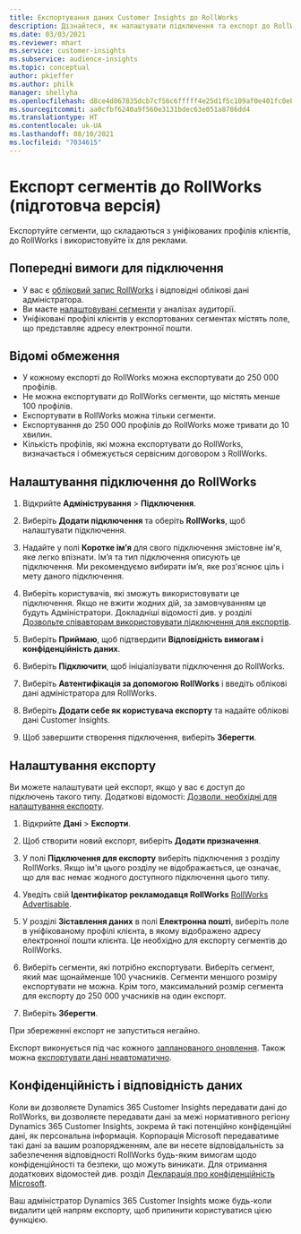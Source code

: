 ```yaml
---
title: Експортування даних Customer Insights до RollWorks
description: Дізнайтеся, як налаштувати підключення та експорт до RollWorks.
ms.date: 03/03/2021
ms.reviewer: mhart
ms.service: customer-insights
ms.subservice: audience-insights
ms.topic: conceptual
author: pkieffer
ms.author: philk
manager: shellyha
ms.openlocfilehash: d8ce4d867835dcb7cf56c6fffff4e25d1f5c109af0e401fc0eb8b3a7427c1de4
ms.sourcegitcommit: aa0cfbf6240a9f560e3131bdec63e051a8786dd4
ms.translationtype: HT
ms.contentlocale: uk-UA
ms.lasthandoff: 08/10/2021
ms.locfileid: "7034615"
---
```

# <a name="export-segments-to-rollworks-preview"></a>Експорт сегментів до RollWorks (підготовча версія)

Експортуйте сегменти, що складаються з уніфікованих профілів клієнтів, до RollWorks і використовуйте їх для реклами. 

## <a name="prerequisites-for-a-connection"></a>Попередні вимоги для підключення

-   У вас є [обліковий запис RollWorks](https://www.rollworks.com/) і відповідні облікові дані адміністратора.
-   Ви маєте [налаштовувані сегменти](segments.md) у аналізах аудиторії.
-   Уніфіковані профілі клієнтів у експортованих сегментах містять поле, що представляє адресу електронної пошти.

## <a name="known-limitations"></a>Відомі обмеження

- У кожному експорті до RollWorks можна експортувати до 250 000 профілів.
- Не можна експортувати до RollWorks сегменти, що містять менше 100 профілів. 
- Експортувати в RollWorks можна тільки сегменти.
- Експортування до 250 000 профілів до RollWorks може тривати до 10 хвилин. 
- Кількість профілів, які можна експортувати до RollWorks, визначається і обмежується сервісним договором з RollWorks.

## <a name="set-up-connection-to-rollworks"></a>Налаштування підключення до RollWorks

1. Відкрийте **Адміністрування** > **Підключення**.

1. Виберіть **Додати підключення** та оберіть **RollWorks**, щоб налаштувати підключення.

1. Надайте у полі **Коротке ім’я** для свого підключення змістовне ім'я, яке легко впізнати. Ім’я та тип підключення описують це підключення. Ми рекомендуємо вибирати ім’я, яке роз'яснює ціль і мету даного підключення.

1. Виберіть користувачів, які зможуть використовувати це підключення. Якщо не вжити жодних дій, за замовчуванням це будуть Адміністратори. Докладніші відомості див. у розділі [Дозвольте співавторам використовувати підключення для експортів](connections.md#allow-contributors-to-use-a-connection-for-exports).

1. Виберіть **Приймаю**, щоб підтвердити **Відповідність вимогам і конфіденційність даних**.

1. Виберіть **Підключити**, щоб ініціалізувати підключення до RollWorks.

1. Виберіть **Автентифікація за допомогою RollWorks** і введіть облікові дані адміністратора для RollWorks.

1. Виберіть **Додати себе як користувача експорту** та надайте облікові дані Customer Insights.

1. Щоб завершити створення підключення, виберіть **Зберегти**.

## <a name="configure-an-export"></a>Налаштування експорту

Ви можете налаштувати цей експорт, якщо у вас є доступ до підключень такого типу. Додаткові відомості: [Дозволи, необхідні для налаштування експорту](export-destinations.md#set-up-a-new-export).

1. Відкрийте **Дані** > **Експорти**.

1. Щоб створити новий експорт, виберіть **Додати призначення**.

1. У полі **Підключення для експорту** виберіть підключення з розділу RollWorks. Якщо ім'я цього розділу не відображається, це означає, що для вас немає жодного доступного підключення цього типу.

1. Уведіть свій **Ідентифікатор рекламодавця RollWorks** [RollWorks Advertisable](https://help.adroll.com/hc/articles/212011838-Advertiser-Profiles).

3. У розділі **Зіставлення даних** в полі **Електронна пошті**, виберіть поле в уніфікованому профілі клієнта, в якому відображено адресу електронної пошти клієнта. Це необхідно для експорту сегментів до RollWorks.

1. Виберіть сегменти, які потрібно експортувати. Виберіть сегмент, який має щонайменше 100 учасників. Сегменти меншого розміру експортувати не можна. Крім того, максимальний розмір сегмента для експорту до 250 000 учасників на один експорт. 

1. Виберіть **Зберегти**.

При збереженні експорт не запуститься негайно.

Експорт виконується під час кожного [запланованого оновлення](system.md#schedule-tab). Також можна [експортувати дані неавтоматично](export-destinations.md#run-exports-on-demand). 


## <a name="data-privacy-and-compliance"></a>Конфіденційність і відповідність даних

Коли ви дозволяєте Dynamics 365 Customer Insights передавати дані до RollWorks, ви дозволяєте передавати дані за межі нормативного регіону Dynamics 365 Customer Insights, зокрема й такі потенційно конфіденційні дані, як персональна інформація. Корпорація Microsoft передаватиме такі дані за вашим розпорядженням, але ви несете відповідальність за забезпечення відповідності RollWorks будь-яким вимогам щодо конфіденційності та безпеки, що можуть виникати. Для отримання додаткових відомостей див. розділ [Декларація про конфіденційність Microsoft](https://go.microsoft.com/fwlink/?linkid=396732).

Ваш адміністратор Dynamics 365 Customer Insights може будь-коли видалити цей напрям експорту, щоб припинити користуватися цією функцією.
